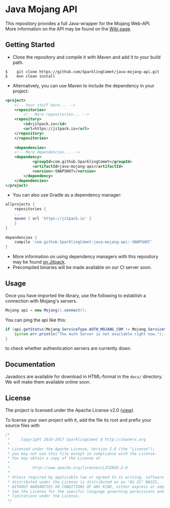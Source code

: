 # Java Mojang API
This repository provides a full Java-wrapper for the Mojang Web-API.
<br/>
More information on the API may be found on the [Wiki page](http://wiki.vg/Mojang_API).

## Getting Started
* Clone the repository and compile it with Maven and add it to your build path.
```
$    git clone https://github.com/SparklingComet/java-mojang-api.git
$    mvn clean install
```

* Alternatively, you can use Maven to include the dependency in your project:
```xml
<project>
    <!-- Your stuff here... -->
    <repositories>
        <!-- More repositories... -->
	<repository>
	    <id>jitpack.io</id>
	    <url>https://jitpack.io</url>
	</repository>
    </repositories>
	
    <dependencies>
	<!-- More dependencies... -->
	<dependency>
    	    <groupId>com.github.SparklingComet</groupId>
    	    <artifactId>java-mojang-api</artifactId>
    	    <version>-SNAPSHOT</version>
    	</dependency>
    </dependencies>
</project>
```

* You can also use Gradle as a dependency manager:
```gradle
allprojects {
    repositories {
	...
	maven { url 'https://jitpack.io' }
    }
}
	
dependencies {
    compile 'com.github.SparklingComet:java-mojang-api:-SNAPSHOT'
}
```

* More information on using dependency managers with this repository may be found [on Jitpack](https://jitpack.io/#SparklingComet/java-mojang-api).
* Precompiled binaries will be made available on our CI server soon.

## Usage
Once you have imported the library, use the following to establish a connection with Mojang's servers.
```java
Mojang api = new Mojang().connect();
```
You can ping the api like this:
```java
if (api.getStatus(Mojang.ServiceType.AUTH_MOJANG_COM != Mojang.ServiceStatus.GREEN) {
	System.err.println("The Auth Server is not available right now.");
}
```
to check whether authentication servers are currently down.

## Documentation
Javadocs are available for download in HTML-format in the `docs/` directory.
We will make them available online soon.

## License
The project is licensed under the Apache License v2.0 ([view](https://github.com/SparklingComet/java-mojang-api/blob/master/LICENSE)).

To license your own project with it, add the file its root and prefix your source files with
```java
/*
 *     Copyright 2016-2017 SparklingComet @ http://shanerx.org
 *
 * Licensed under the Apache License, Version 2.0 (the "License");
 * you may not use this file except in compliance with the License.
 * You may obtain a copy of the License at
 *
 *          http://www.apache.org/licenses/LICENSE-2.0
 *
 * Unless required by applicable law or agreed to in writing, software
 * distributed under the License is distributed on an "AS IS" BASIS,
 * WITHOUT WARRANTIES OR CONDITIONS OF ANY KIND, either express or implied.
 * See the License for the specific language governing permissions and
 * limitations under the License.
 */
```
